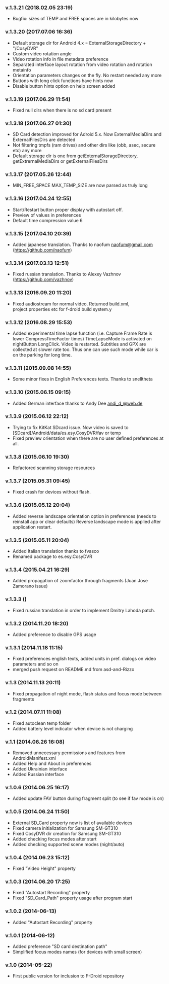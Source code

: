 ### v.1.3.21 (2018.02.05 23:19)

  * Bugfix: sizes of TEMP and FREE spaces are in kilobytes now

### v.1.3.20 (2017.07.06 16:36)

  * Default storage dir for Android 4.x =  ExternalStorageDirectory + "/CosyDVR"
  * Custom video rotation angle
  * Video rotation info in file metadata preference
  * Separated interface layout rotation from video rotation and rotation metainfo
  * Orientation parameters changes on the fly. No restart needed any more
  * Buttons with long click functions have hints now
  * Disable button hints option on help screen added

### v.1.3.19 (2017.06.29 11:54)

  * Fixed null dirs when there is no sd card present

### v.1.3.18 (2017.06.27 01:30)

  * SD Card detection improved for Adroid 5.x. Now ExternalMediaDirs and ExternalFilesDirs are detected
  * Not filtering tmpfs (ram drives) and other dirs like (obb, asec, secure etc) any more
  * Default storage dir is one from getExternalStorageDirectory, getExtrernalMediaDirs or getExternalFilesDirs

### v.1.3.17 (2017.05.26 12:44)

  * MIN_FREE_SPACE MAX_TEMP_SIZE are now parsed as truly long

### v.1.3.16 (2017.04.24 12:55)

  * Start/Restart button proper display with autostart off.
  * Preview of values in preferences
  * Default time compression value 6

### v.1.3.15 (2017.04.10 20:39)

  * Added japanese translation. Thanks to naofum <naofum@gmail.com> (https://github.com/naofum)

### v.1.3.14 (2017.03.13 12:51)

  * Fixed russian translation. Thanks to Alexey Vazhnov (https://github.com/vazhnov)

### v.1.3.13 (2016.09.20 11:20)

  * Fixed audiostream for normal video. Returned build.xml, project.properties etc for f-droid build system.y

### v.1.3.12 (2016.08.29 15:53)

  * Added experimental time lapse function (i.e. Capture Frame Rate is lower CompressTimeFactor times)
	TimeLapseMode is activated on nightButton LongClick. Video is restarted. Subtitles and GPX are
	collected at slower rate too. Thus one can use such mode while car is on the parking for long time.

### v.1.3.11 (2015.09.08 14:55)

  * Some minor fixes in English Preferences texts. Thanks to snelltheta

### v.1.3.10 (2015.06.15 09:15)

  * Added German interface thanks to Andy Dee <andi_d_@web.de>

### v.1.3.9 (2015.06.12 22:12)

  * Trying to fix KitKat SDcard issue. Now video is saved to [SDcard]/Android/data/es.esy.CosyDVR/fav or temp
  * Fixed preview orientation when there are no user defined preferences at all.

### v.1.3.8 (2015.06.10 19:30)

  * Refactored scanning storage resources

### v.1.3.7 (2015.05.31 09:45)

  * Fixed crash for devices without flash.

### v.1.3.6 (2015.05.12 20:04)

  * Added reverse landscape orientation option in preferences (needs to reinstall app or clear defaults)
    Reverse landscape mode is applied after application restart.

### v.1.3.5 (2015.05.11 20:04)

  * Added Italian translation thanks to fvasco
  * Renamed package to es.esy.CosyDVR

### v.1.3.4 (2015.04.21 16:29)

  * Added propagation of zoomfactor through fragments (Juan Jose Zamorano issue)

### v.1.3.3 ()

  * Fixed russian translation in order to implement Dmitry Lahoda patch.

### v.1.3.2 (2014.11.20 18:20)

  * Added preference to disable GPS usage

### v.1.3.1 (2014.11.18 11:15)

  * Fixed preferences english texts, added units in pref. dialogs on video parameters and so on
  * merged push request on README.md from asd-and-Rizzo

### v.1.3 (2014.11.13 20:11)

  * Fixed propagation of night mode, flash status and focus mode between fragments

### v.1.2 (2014.07.11 11:08)

  * Fixed autoclean temp folder
  * Added battery level indicator when device is not charging

### v.1.1 (2014.06.26 16:08)

  * Removed unnecessary permissions and features from AndroidManifest.xml
  * Added Help and About in preferences
  * Added Ukrainian interface
  * Added Russian interface

### v.1.0.6 (2014.06.25 16:17)

  * Added update FAV button during fragment split (to see if fav mode is on)

### v.1.0.5 (2014.06.24 11:50)

  * External SD_Card property now is list of available devices
  * Fixed camera initialization for Samsung SM-GT310
  * Fixed CosyDVR dir creation for Samsung SM-GT310
  * Added checking focus modes after start
  * Added checking supported scene modes (night/auto)

### v.1.0.4 (2014.06.23 15:12)

  * Fixed "Video Height" property

### v.1.0.3 (2014.06.20 17:25)

  * Fixed "Autostart Recording" property
  * Fixed "SD_Card_Path" property usage after program start

### v.1.0.2 (2014-06-13)

  * Added "Autostart Recording" property

### v.1.0.1 (2014-06-12)

  * Added preference "SD card destination path"
  * Simplified focus modes names (for devices with small screen)

### v.1.0 (2014-05-22)

  * First public version for inclusion to F-Droid repository
